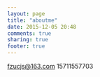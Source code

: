 ```yaml
---
layout: page
title: "aboutme"
date: 2015-12-05 20:48
comments: true
sharing: true
footer: true
---
```


fzucjs@163.com
15711557703